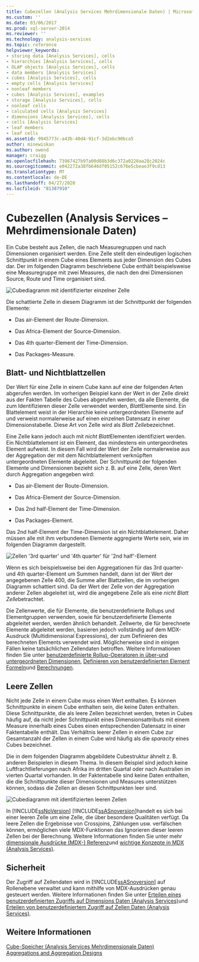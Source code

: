 ```yaml
---
title: Cubezellen (Analysis Services Mehrdimensionale Daten) | Microsoft-Dokumentation
ms.custom: ''
ms.date: 03/06/2017
ms.prod: sql-server-2014
ms.reviewer: ''
ms.technology: analysis-services
ms.topic: reference
helpviewer_keywords:
- storing data [Analysis Services], cells
- hierarchies [Analysis Services], cells
- OLAP objects [Analysis Services], cells
- data members [Analysis Services]
- cubes [Analysis Services], cells
- empty cells [Analysis Services]
- nonleaf members
- cubes [Analysis Services], examples
- storage [Analysis Services], cells
- nonleaf cells
- calculated cells [Analysis Services]
- dimensions [Analysis Services], cells
- cells [Analysis Services]
- leaf members
- leaf cells
ms.assetid: 9945773c-a43b-40d4-91cf-3d2ebc90bca5
author: minewiskan
ms.author: owend
manager: craigg
ms.openlocfilehash: 73967427b97a00d88b3d6c372a0228aa28c2024c
ms.sourcegitcommit: e042272a38fb646df05152c676e5cbeae3f9cd13
ms.translationtype: MT
ms.contentlocale: de-DE
ms.lasthandoff: 04/27/2020
ms.locfileid: "81387910"
---
```

# <a name="cube-cells-analysis-services---multidimensional-data"></a>Cubezellen (Analysis Services – Mehrdimensionale Daten)
  Ein Cube besteht aus Zellen, die nach Measuregruppen und nach Dimensionen organisiert werden. Eine Zelle stellt den eindeutigen logischen Schnittpunkt in einem Cube eines Elements aus jeder Dimension des Cubes dar. Der im folgenden Diagramm beschriebene Cube enthält beispielsweise eine Measuregruppe mit zwei Measures, die nach den drei Dimensionen Source, Route und Time organisiert sind.  
  
 ![Cubediagramm mit identifizierter einzelner Zelle](../../analysis-services/dev-guide/media/as-cubeintro5.gif "Cubediagramm mit identifizierter einzelner Zelle")  
  
 Die schattierte Zelle in diesem Diagramm ist der Schnittpunkt der folgenden Elemente:  
  
-   Das air-Element der Route-Dimension.  
  
-   Das Africa-Element der Source-Dimension.  
  
-   Das 4th quarter-Element der Time-Dimension.  
  
-   Das Packages-Measure.  
  
## <a name="leaf-and-nonleaf-cells"></a>Blatt- und Nichtblattzellen  
 Der Wert für eine Zelle in einem Cube kann auf eine der folgenden Arten abgerufen werden. Im vorherigen Beispiel kann der Wert in der Zelle direkt aus der Fakten Tabelle des Cubes abgerufen werden, da alle Elemente, die zum Identifizieren dieser Zelle verwendet werden, *Blatt*Elemente sind. Ein Blattelement weist in der Hierarchie keine untergeordneten Elemente auf und verweist normalerweise auf einen einzelnen Datensatz in einer Dimensionstabelle. Diese Art von Zelle wird als *Blatt Zelle*bezeichnet.  
  
 Eine Zelle kann jedoch auch mit *nicht Blatt*Elementen identifiziert werden. Ein Nichtblattelement ist ein Element, das mindestens ein untergeordnetes Element aufweist. In diesem Fall wird der Wert der Zelle normalerweise aus der Aggregation der mit dem Nichtblattelement verknüpften untergeordneten Elemente abgeleitet. Der Schnittpunkt der folgenden Elemente und Dimensionen bezieht sich z. B. auf eine Zelle, deren Wert durch Aggregation angegeben wird:  
  
-   Das air-Element der Route-Dimension.  
  
-   Das Africa-Element der Source-Dimension.  
  
-   Das 2nd half-Element der Time-Dimension.  
  
-   Das Packages-Element.  
  
 Das 2nd half-Element der Time-Dimension ist ein Nichtblattelement. Daher müssen alle mit ihm verbundenen Elemente aggregierte Werte sein, wie im folgenden Diagramm dargestellt.  
  
 ![Zellen '3rd quarter' und '4th quarter' für '2nd half'-Element](../../analysis-services/dev-guide/media/as-cubeintro6.gif "Zellen '3rd quarter' und '4th quarter' für '2nd half'-Element")  
  
 Wenn es sich beispielsweise bei den Aggregationen für das 3rd quarter- und 4th quarter-Element um Summen handelt, dann ist der Wert der angegebenen Zelle 400, die Summe aller Blattzellen, die im vorherigen Diagramm schattiert sind. Da der Wert der Zelle von der Aggregation anderer Zellen abgeleitet ist, wird die angegebene Zelle als eine *nicht Blatt Zelle*betrachtet.  
  
 Die Zellenwerte, die für Elemente, die benutzerdefinierte Rollups und Elementgruppen verwenden, sowie für benutzerdefinierte Elemente abgeleitet werden, werden ähnlich behandelt. Zellwerte, die für berechnete Elemente abgeleitet werden, basieren jedoch vollständig auf dem MDX-Ausdruck (Multidimensional Expressions), der zum Definieren des berechneten Elements verwendet wird. Möglicherweise sind in einigen Fällen keine tatsächlichen Zellendaten betroffen. Weitere Informationen finden Sie unter [benutzerdefinierte Rollup-Operatoren in über-und untergeordneten Dimensionen](../multidimensional-models/parent-child-dimension-attributes-custom-rollup-operators.md), [Definieren von benutzerdefinierten Element Formeln](../multidimensional-models/attribute-properties-define-custom-member-formulas.md)und [Berechnungen](../multidimensional-models-olap-logical-cube-objects/calculations.md).  
  
## <a name="empty-cells"></a>Leere Zellen  
 Nicht jede Zelle in einem Cube muss einen Wert enthalten. Es können Schnittpunkte in einem Cube enthalten sein, die keine Daten enthalten. Diese Schnittpunkte, die als leere Zellen bezeichnet werden, treten in Cubes häufig auf, da nicht jeder Schnittpunkt eines Dimensionsattributs mit einem Measure innerhalb eines Cubes einen entsprechenden Datensatz in einer Faktentabelle enthält. Das Verhältnis leerer Zellen in einem Cube zur Gesamtanzahl der Zellen in einem Cube wird häufig als die *sparacity* eines Cubes bezeichnet.  
  
 Die in dem folgenden Diagramm abgebildete Cubestruktur ähnelt z. B. anderen Beispielen in diesem Thema. In diesem Beispiel sind jedoch keine Luftfrachtlieferungen nach Afrika im dritten Quartal oder nach Australien im vierten Quartal vorhanden. In der Faktentabelle sind keine Daten enthalten, die die Schnittpunkte dieser Dimensionen und Measures unterstützen können, sodass die Zellen an diesen Schnittpunkten leer sind.  
  
 ![Cubediagramm mit identifizierten leeren Zellen](../../analysis-services/dev-guide/media/as-cubeintro7.gif "Cubediagramm mit identifizierten leeren Zellen")  
  
 In [!INCLUDE[ssNoVersion](../../includes/ssnoversion-md.md)] [!INCLUDE[ssASnoversion](../../includes/ssasnoversion-md.md)]handelt es sich bei einer leeren Zelle um eine Zelle, die über besondere Qualitäten verfügt. Da leere Zellen die Ergebnisse von Crossjoins, Zählungen usw. verfälschen können, ermöglichen viele MDX-Funktionen das Ignorieren dieser leeren Zellen bei der Berechnung. Weitere Informationen finden Sie unter mehr [dimensionale Ausdrücke &#40;MDX-&#41; Referenz](/sql/mdx/multidimensional-expressions-mdx-reference)und [wichtige Konzepte in MDX &#40;Analysis Services&#41;](../multidimensional-models/key-concepts-in-mdx-analysis-services.md).  
  
## <a name="security"></a>Sicherheit  
 Der Zugriff auf Zellendaten wird in [!INCLUDE[ssASnoversion](../../includes/ssasnoversion-md.md)] auf Rollenebene verwaltet und kann mithilfe von MDX-Ausdrücken genau gesteuert werden. Weitere Informationen finden Sie unter [Erteilen eines benutzerdefinierten Zugriffs auf Dimensions Daten &#40;Analysis Services&#41;](../multidimensional-models/grant-custom-access-to-dimension-data-analysis-services.md)und [Erteilen von benutzerdefiniertem Zugriff auf Zellen Daten &#40;Analysis Services&#41;](../multidimensional-models/grant-custom-access-to-cell-data-analysis-services.md).  
  
## <a name="see-also"></a>Weitere Informationen  
 [Cube-Speicher &#40;Analysis Services Mehrdimensionale Daten&#41;](../multidimensional-models-olap-logical-cube-objects/cube-storage-analysis-services-multidimensional-data.md)   
 [Aggregations and Aggregation Designs](../multidimensional-models-olap-logical-cube-objects/aggregations-and-aggregation-designs.md)  
  
  

